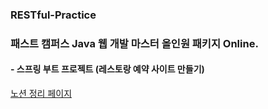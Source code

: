 ### RESTful-Practice
### 패스트 캠퍼스 Java 웹 개발 마스터 올인원 패키지 Online.
#### - 스프링 부트 프로젝트 (레스토랑 예약 사이트 만들기)
[노션 정리 페이지](https://www.notion.so/Spring-Boot-REST-API-031877e3ac7541d4a1133a6d64e1f21a "REST - 노션 정리 페이지")
